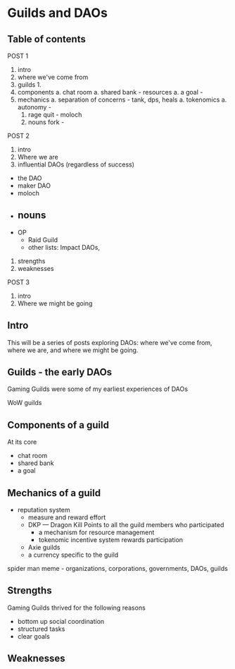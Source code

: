 # Guilds and DAOs

## Table of contents

POST 1

1. intro
1. where we've come from
1. guilds
   1.
1. components
   a. chat room
   a. shared bank - resources
   a. a goal -
1. mechanics
   a. separation of concerns - tank, dps, heals
   a. tokenomics
   a. autonomy -
   1. rage quit - moloch
   1. nouns fork -

POST 2

1. intro
1. Where we are
1. influential DAOs (regardless of success)

- the DAO
- maker DAO
- moloch
- ## nouns
- OP
  - Raid Guild
  - other lists: Impact DAOs,

1. strengths
1. weaknesses

POST 3

1. intro
1. Where we might be going

## Intro

This will be a series of posts exploring DAOs: where we've come from, where we are, and where we might be going.

## Guilds - the early DAOs

Gaming Guilds were some of my earliest experiences of DAOs

WoW guilds

## Components of a guild

At its core

- chat room
- shared bank
- a goal

## Mechanics of a guild

- reputation system
  - measure and reward effort
  - DKP — Dragon Kill Points to all the guild members who participated
    - a mechanism for resource management
    - tokenomic incentive system rewards participation
  - Axie guilds
  - a currency specific to the guild

spider man meme - organizations, corporations, governments, DAOs, guilds

## Strengths

Gaming Guilds thrived for the following reasons

- bottom up social coordination
- structured tasks
- clear goals

## Weaknesses
